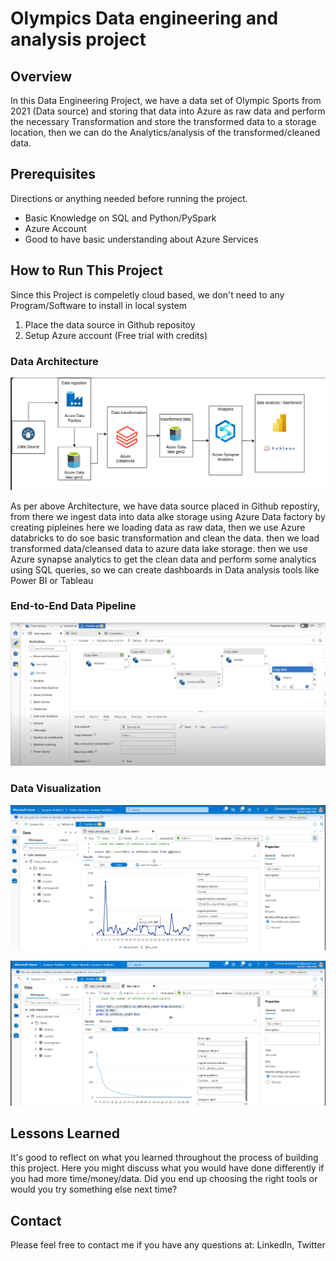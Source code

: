 # Olympics Data engineering and analysis project

## Overview

In this Data Engineering Project, we have a data set of Olympic Sports from 2021 (Data source) and storing that data into Azure as raw data and perform the necessary Transformation and store the transformed data to a storage location, then we can do the Analytics/analysis of the transformed/cleaned data.

## Prerequisites

Directions or anything needed before running the project.

- Basic Knowledge on SQL and Python/PySpark
- Azure Account
- Good to have basic understanding about Azure Services

## How to Run This Project

Since this Project is compeletly cloud based, we don't need to any Program/Software to install in local system

1. Place the data source in Github repositoy
2. Setup Azure account (Free trial with credits)

### Data Architecture

![Example architecture image](arch.png)

As per above Architecture, we have data source placed in Github repostiry, from there we ingest data into data alke storage using Azure Data factory by creating pipleines here we loading data as raw data, then we use Azure databricks to do soe basic transformation and clean the data. then we load transformed data/cleansed data to azure data lake storage. then we use Azure synapse analytics to get the clean data and perform some analytics using SQL queries, so we can create dashboards in Data analysis tools like Power BI or Tableau

### End-to-End Data Pipeline

![GitHub use this template button](snip3.png)

### Data Visualization

![GitHub use this template button](snip1.png)

![GitHub use this template button](snip2.png)

## Lessons Learned

It's good to reflect on what you learned throughout the process of building this project. Here you might discuss what you would have done differently if you had more time/money/data. Did you end up choosing the right tools or would you try something else next time?

## Contact

Please feel free to contact me if you have any questions at: LinkedIn, Twitter

